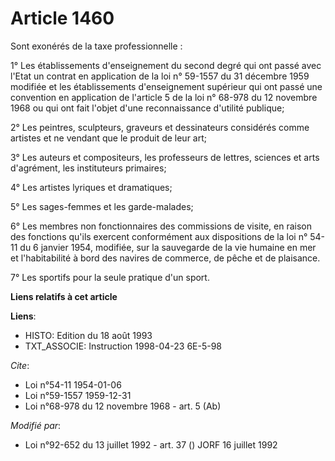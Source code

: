 # Article 1460

Sont exonérés de la taxe professionnelle :

1° Les établissements d'enseignement du second degré qui ont passé avec l'Etat un contrat en application de la loi n° 59-1557
du 31 décembre 1959 modifiée et les établissements d'enseignement supérieur qui ont passé une convention en application de
l'article 5 de la loi n° 68-978 du 12 novembre 1968 ou qui ont fait l'objet d'une reconnaissance d'utilité publique;

2° Les peintres, sculpteurs, graveurs et dessinateurs considérés comme artistes et ne vendant que le produit de leur art;

3° Les auteurs et compositeurs, les professeurs de lettres, sciences et arts d'agrément, les instituteurs primaires;

4° Les artistes lyriques et dramatiques;

5° Les sages-femmes et les garde-malades;

6° Les membres non fonctionnaires des commissions de visite, en raison des fonctions qu'ils exercent conformément aux
dispositions de la loi n° 54-11 du 6 janvier 1954, modifiée, sur la sauvegarde de la vie humaine en mer et l'habitabilité à
bord des navires de commerce, de pêche et de plaisance.

7° Les sportifs pour la seule pratique d'un sport.

**Liens relatifs à cet article**

**Liens**:

  - HISTO: Edition du 18 août 1993
  - TXT_ASSOCIE: Instruction 1998-04-23 6E-5-98

_Cite_:

  - Loi n°54-11 1954-01-06
  - Loi n°59-1557 1959-12-31
  - Loi n°68-978 du 12 novembre 1968 - art. 5 (Ab)

_Modifié par_:

  - Loi n°92-652 du 13 juillet 1992 - art. 37 () JORF 16 juillet 1992
